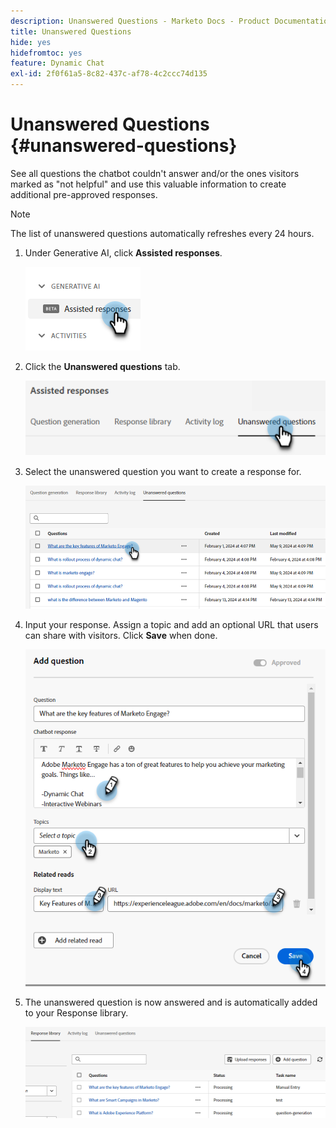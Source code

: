 ```yaml
---
description: Unanswered Questions - Marketo Docs - Product Documentation
title: Unanswered Questions
hide: yes
hidefromtoc: yes
feature: Dynamic Chat
exl-id: 2f0f61a5-8c82-437c-af78-4c2ccc74d135
---
```

# Unanswered Questions {#unanswered-questions}

See all questions the chatbot couldn't answer and/or the ones visitors marked as "not helpful" and use this valuable information to create additional pre-approved responses.

>[!NOTE]
>
>The list of unanswered questions automatically refreshes every 24 hours.

1. Under Generative AI, click **Assisted responses**.

   ![](assets/unanswered-questions-1.png)

1. Click the **Unanswered questions** tab.

   ![](assets/unanswered-questions-2.png)

1. Select the unanswered question you want to create a response for.

   ![](assets/unanswered-questions-3.png)

1. Input your response. Assign a topic and add an optional URL that users can share with visitors. Click **Save** when done.

   ![](assets/unanswered-questions-4.png)

1. The unanswered question is now answered and is automatically added to your Response library.

   ![](assets/unanswered-questions-5.png)
